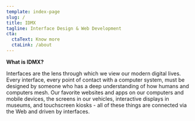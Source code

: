 ```yaml
---
template: index-page
slug: /
title: IDMX
tagline: Interface Design & Web Development
cta:
  ctaText: Know more
  ctaLink: /about
---
```


**What is IDMX?**

Interfaces are the lens through which we view our modern digital lives. Every interface, every point of contact with a computer system, must be designed by someone who has a deep understanding of how humans and computers mesh. Our favorite websites and apps on our computers and mobile devices, the screens in our vehicles, interactive displays in museums, and touchscreen kiosks - all of these things are connected via the Web and driven by interfaces.
